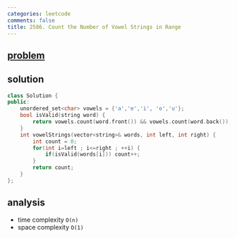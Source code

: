 ```yaml
---
categories: leetcode
comments: false
title: 2586. Count the Number of Vowel Strings in Range
---
```


## [problem](https://leetcode.com/problems/count-the-number-of-vowel-strings-in-range/)
## solution

```c++
class Solution {
public:
    unordered_set<char> vowels = {'a','e','i', 'o','u'};
    bool isValid(string word) {
        return vowels.count(word.front()) && vowels.count(word.back());
    }
    int vowelStrings(vector<string>& words, int left, int right) {
        int count = 0;
        for(int i=left ; i<=right ; ++i) {
            if(isValid(words[i])) count++;
        }
        return count;
    }
};
```


## analysis
- time complexity `O(n)`
- space complexity `O(1)`
